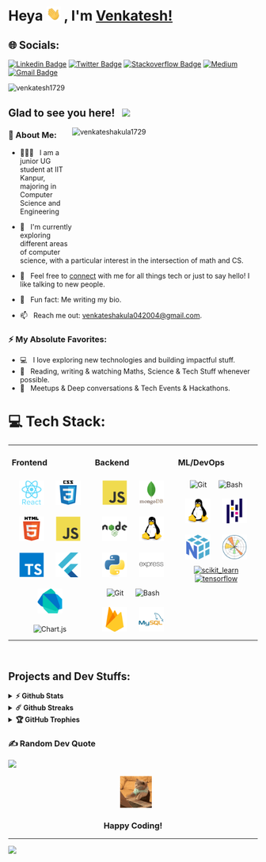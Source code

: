 # Heya <img src="gifs/Hi.gif" width="29px"> , I'm [Venkatesh!](https://github.com/venkateshakula1729/)

## 🌐 Socials:

[![Linkedin Badge](https://img.shields.io/badge/-LinkedIn-0e76a8?style=for-the-badge&logo=Linkedin&logoColor=white)](https://linkedin.com/in/venkatesh1729)
[![Twitter Badge](https://img.shields.io/badge/-Twitter-00acee?style=for-the-badge&logo=Twitter&logoColor=white)](https://twitter.com/venkey1729)
[![Stackoverflow Badge](https://img.shields.io/badge/-Stackoverflow-e4405f?style=for-the-badge&logo=Stackoverflow&logoColor=white)](https://stackoverflow.com/users/23147861/akula-venkatesh)
<a href="https://medium.com/@venkatesh1729" target="_blank"><img alt="Medium" src="https://img.shields.io/badge/medium-%2312100E.svg?&style=for-the-badge&logo=medium&logoColor=white" /></a>
[![Gmail Badge](https://img.shields.io/badge/-Gmail-e4405f?style=for-the-badge&logo=Gmail&logoColor=white)](mailto:venkateshakula042004@gmail.com)
<p align="left"> <img src="https://komarev.com/ghpvc/?username=venkatesh1729&label=Profile%20views&color=0e75b6&style=flat" alt="venkatesh1729" /> </p>

## Glad to see you here! &nbsp; ![](https://visitor-badge.glitch.me/badge?page_id=venkateshakula1729.venkateshakula1729&style=flat-square&color=0088cc)



<img align="right" height="250" width="375" alt="venkateshakula1729" src="https://raw.githubusercontent.com//venkateshakula1729/master/gifs/coder.gif" />

### 💫 About Me:
- 👨🏽‍💻 &nbsp; I am a junior UG student at IIT Kanpur, majoring in Computer Science and Engineering 
- 🌱 &nbsp; I'm currently exploring different areas of computer science, with a particular interest in the intersection of math and CS.
- 💬 &nbsp; Feel free to [connect](https://www.linkedin.com/in/venkatesh1729/) with me for all things tech or just to say hello!  I like talking to new people.

- 👾 &nbsp; Fun fact: Me writing my bio.
- 📫 &nbsp; Reach me out: venkateshakula042004@gmail.com.

### ⚡ My Absolute Favorites:

- 💻 &nbsp; I love exploring new technologies and building impactful stuff.
- 📰 &nbsp; Reading, writing & watching Maths, Science & Tech Stuff whenever possible.
- 🍕 &nbsp; Meetups & Deep conversations & Tech Events & Hackathons.


# 💻 Tech Stack:
<table><tr><td valign="top" width="33%">

### Frontend  
<div align="center">  
<img style="margin: 10px" src="https://raw.githubusercontent.com/devicons/devicon/master/icons/react/react-original-wordmark.svg" alt="React" height="50" />  
<img style="margin: 10px" src="https://raw.githubusercontent.com/devicons/devicon/master/icons/css3/css3-original-wordmark.svg" alt="CSS3" height="50" />  
<img style="margin: 10px" src="https://raw.githubusercontent.com/devicons/devicon/master/icons/html5/html5-original-wordmark.svg" alt="HTML5" height="50" />  
<img style="margin: 10px" src="https://raw.githubusercontent.com/devicons/devicon/master/icons/javascript/javascript-original.svg" height="50" />  
<img style="margin: 10px" src="https://raw.githubusercontent.com/devicons/devicon/master/icons/typescript/typescript-original.svg" height="50" /> 
  <img style="margin: 10px" src="https://raw.githubusercontent.com/devicons/devicon/master/icons/flutter/flutter-original.svg" height="50" />  
  <img style="margin: 10px" src="https://raw.githubusercontent.com/devicons/devicon/master/icons/dart/dart-original.svg" height="50" />  
<img style="margin: 10px" src="https://www.chartjs.org/media/logo-title.svg" alt="Chart.js" height="50" /> 

  
</div></td><td valign="top" width="33%">




### Backend  
<div align="center">  
<img style="margin: 10px" src="https://raw.githubusercontent.com/devicons/devicon/master/icons/javascript/javascript-original.svg" alt="JavaScript" height="50" />  
<img style="margin: 10px" src="https://raw.githubusercontent.com/devicons/devicon/master/icons/mongodb/mongodb-original-wordmark.svg" alt="MongoDB" height="50" />  
<img style="margin: 10px" src="https://raw.githubusercontent.com/devicons/devicon/master/icons/nodejs/nodejs-original-wordmark.svg" alt="Node.js" height="50" />  
<img style="margin: 10px" src="https://raw.githubusercontent.com/devicons/devicon/master/icons/linux/linux-original.svg" alt="Linux" height="50" />  
<img style="margin: 10px" src="https://raw.githubusercontent.com/devicons/devicon/master/icons/python/python-original.svg" alt="Python" height="50" />  
<img style="margin: 10px" src="https://raw.githubusercontent.com/devicons/devicon/master/icons/express/express-original-wordmark.svg" alt="Express.js" height="50" />  
<img style="margin: 10px" src="https://www.vectorlogo.zone/logos/git-scm/git-scm-icon.svg" alt="Git" height="50" />  
<img style="margin: 10px" src="https://www.vectorlogo.zone/logos/gnu_bash/gnu_bash-icon.svg" alt="Bash" height="50" />  
<img style="margin: 10px" src="https://raw.githubusercontent.com/devicons/devicon/master/icons/firebase/firebase-original.svg" height="50" />  
<img style="margin: 10px" src="https://raw.githubusercontent.com/devicons/devicon/master/icons/mysql/mysql-original-wordmark.svg" height="50" />  

</div></td><td valign="top" width="33%">

### ML/DevOps  
<div align="center">  
 <img style="margin: 10px" src="https://www.vectorlogo.zone/logos/git-scm/git-scm-icon.svg" alt="Git" height="50" />  
<img style="margin: 10px" src="https://www.vectorlogo.zone/logos/gnu_bash/gnu_bash-icon.svg" alt="Bash" height="50" />  
<img style="margin: 10px" src="https://raw.githubusercontent.com/devicons/devicon/master/icons/linux/linux-original.svg" alt="Linux" height="50" />  
  <img style="margin: 10px" src="https://raw.githubusercontent.com/devicons/devicon/master/icons/pandas/pandas-original.svg" alt="pandas" height="50" />  
  <img style="margin: 10px" src="https://raw.githubusercontent.com/devicons/devicon/master/icons/numpy/numpy-original.svg" alt="numpy" height="50" />  
  <img style="margin: 10px" src="https://raw.githubusercontent.com/devicons/devicon/master/icons/matplotlib/matplotlib-original.svg" alt="matplotlib" height="50" />  
<a href="https://scikit-learn.org/" target="_blank" rel="noreferrer"> <img src="https://upload.wikimedia.org/wikipedia/commons/0/05/Scikit_learn_logo_small.svg" alt="scikit_learn"  height="50"/> </a>
  <a href="https://www.tensorflow.org" target="_blank" rel="noreferrer"> <img src="https://www.vectorlogo.zone/logos/tensorflow/tensorflow-icon.svg" alt="tensorflow" height="50"/> </a> </p>
</div></td></tr></table>  
<br/>


## Projects and Dev Stuffs:

<details>
  <summary><b>⚡ Github Stats</b></summary>

  <br />
    <img height="180em" src="https://github-readme-stats.vercel.app/api/top-langs/?username=venkateshakula1729&show_icons=true&hide_border=true&layout=compact&langs_count=8"/>
  <img height="180em" src="https://github-readme-stats.vercel.app/api?username=venkateshakula1729&show_icons=true&&theme=transparent&hide_border=true&&count_private=true&include_all_commits=true" />
</details>

<details>
  <summary><b>☄️ Github Streaks</b></summary>
  <img align="center" src="https://github-readme-streak-stats-eight.vercel.app/?user=venkateshakula1729&theme=react&layout=compact" width="50%" />
  <img align="center" src="https://github-readme-activity-graph.vercel.app/graph?username=venkateshakula1729&theme=merko" alt="MatinT-SA github readme activity graph" width="49%" />

  <br />
</details>


<details>
  <summary><b>🏆 GitHub Trophies</b></summary>

  <br />
  <img height="180em" src="https://github-profile-trophy.vercel.app/?username=venkateshakula1729&theme=tokyonight&no-frame=false&no-bg=false&margin-w=4" />
</details>

### ✍️ Random Dev Quote
![](https://quotes-github-readme.vercel.app/api?type=horizontal&theme=radical)
<div align="center">

 &nbsp; &nbsp;![](gifs/cat-typing.gif)                                                                                                                                                
 ###  Happy Coding!
</div>

---
[![](https://visitcount.itsvg.in/api?id=prateekp-01&icon=0&color=0)](https://visitcount.itsvg.in)


